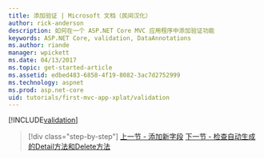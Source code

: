 ```yaml
---
title: 添加验证 | Microsoft 文档（民间汉化）
author: rick-anderson
description: 如何在一个 ASP.NET Core MVC 应用程序中添加验证功能
keywords: ASP.NET Core, validation, DataAnnotations
ms.author: riande
manager: wpickett
ms.date: 04/13/2017
ms.topic: get-started-article
ms.assetid: edbed483-6858-4f19-8082-3ac7d2752999
ms.technology: aspnet
ms.prod: asp.net-core
uid: tutorials/first-mvc-app-xplat/validation
---
```


[!INCLUDE[validation](../../includes/mvc-intro/validation.md)]

>[!div class="step-by-step"]
[上一节 - 添加新字段](new-field.md)
[下一节 - 检查自动生成的Detail方法和Delete方法](xref:tutorials/first-mvc-app/details)  

